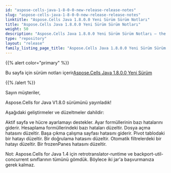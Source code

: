 ```yaml
---
id: "aspose-cells-java-1-8-0-0-new-release-release-notes"
slug: "aspose-cells-java-1-8-0-0-new-release-release-notes"
linktitle: "Aspose.Cells Java 1.8.0.0 Yeni Sürüm Sürüm Notları"
title: "Aspose.Cells Java 1.8.0.0 Yeni Sürüm Sürüm Notları"
weight: 50
description: "Aspose.Cells Java 1.8.0.0 Yeni Sürüm Sürüm Notları – the latest updates and fixes."
type: "repository"
layout: "release"
family_listing_page_title: "Aspose.Cells Java 1.8.0.0 Yeni Sürüm Sürüm Notları"
---
```

{{% alert color="primary" %}} 

 Bu sayfa için sürüm notları içerir[Aspose.Cells Java 1.8.0.0 Yeni Sürüm](https://releases.aspose.com/cells/java/new-releases/aspose.cells-java-1.8.0.0-new-release/)

{{% /alert %}} 

 Sayın müşteriler,

 Aspose.Cells for Java V1.8.0 sürümünü yayınladık!

 Aşağıdaki geliştirmeler ve düzeltmeler dahildir:

 Aktif sayfa ve hücre ayarlamayı destekler. Ayar formüllerinin bazı hatalarını giderir. Hesaplama formüllerindeki bazı hataları düzeltir. Dosya açma hatasını düzeltir. Başa çıkma çalışma sayfası hatasını giderir. Pivot tablodaki bir hatayı düzeltir. Bir doğrulama hatasını düzeltir. Otomatik filtrelerdeki bir hatayı düzeltir. Bir frozenPanes hatasını düzeltir.

Not: Aspose.Cells for Java 1.4 için retrotranslator-runtime ve backport-util-concurrent sınıflarının tümünü gömdük. Böylece iki jar'a başvurmanıza gerek kalmaz.
